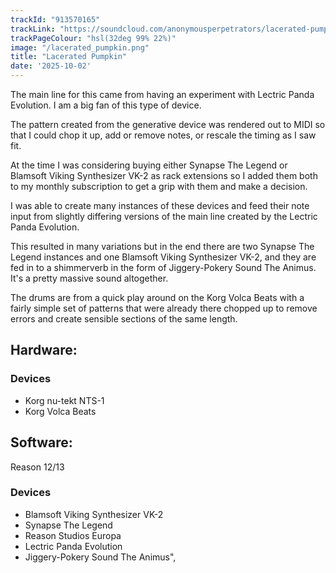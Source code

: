 ```yaml
---
trackId: "913570165"
trackLink: "https://soundcloud.com/anonymousperpetrators/lacerated-pumpkin"
trackPageColour: "hsl(32deg 99% 22%)"
image: "/lacerated_pumpkin.png"
title: "Lacerated Pumpkin"
date: '2025-10-02'
---
```

The main line for this came from having an experiment with Lectric Panda Evolution. 
I am a big fan of this type of device. 

The pattern created from the generative device was rendered out to MIDI so that I could chop it up, add or remove notes, or rescale the timing as I saw fit.

At the time I was considering buying either Synapse The Legend or Blamsoft Viking Synthesizer VK-2 as rack extensions so I added them both to my monthly subscription to get a grip with them and make a decision. 

I was able to create many instances of these devices and feed their note input from slightly differing versions of the main line created by the Lectric Panda Evolution. 

This resulted in many variations but in the end there are two Synapse The Legend instances and one Blamsoft Viking Synthesizer VK-2, and they are fed in to a shimmerverb in the form of Jiggery-Pokery Sound The Animus. It's a pretty massive sound altogether.

The drums are from a quick play around on the Korg Volca Beats with a fairly simple set of patterns that were already there chopped up to remove errors and create sensible sections of the same length.

## Hardware:

### Devices

- Korg nu-tekt NTS-1
- Korg Volca Beats

## Software:
Reason 12/13

### Devices

- Blamsoft Viking Synthesizer VK-2
- Synapse The Legend
- Reason Studios Europa
- Lectric Panda Evolution
- Jiggery-Pokery Sound The Animus",
